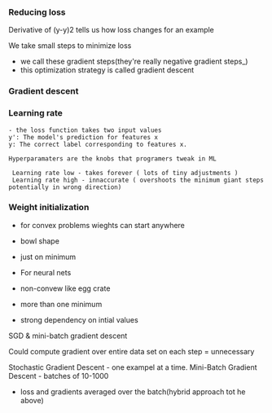 ### Reducing loss

Derivative of (y-y)2 tells us how loss changes for an example

We take small steps to minimize loss
 - we call these gradient steps(they're really negative gradient steps_)
 - this optimization strategy is called gradient descent

 ### Gradient descent



 ### Learning rate

    - the loss function takes two input values
    y': The model's prediction for features x
    y: The correct label corresponding to features x.

    Hyperparamaters are the knobs that programers tweak in ML

     Learning rate low - takes forever ( lots of tiny adjustments )
     Learning rate high - innaccurate ( overshoots the minimum giant steps potentially in wrong direction)


 ### Weight initialization

 - for convex problems wieghts can start anywhere
  - bowl shape
   - just on minimum

  - For neural nets
  - non-convew like egg crate
  - more than one minimum
  - strong dependency on intial values

  SGD & mini-batch gradient descent

  Could compute gradient over entire data set on each step
   = unnecessary

  Stochastic Gradient Descent - one exampel at a time.
  Mini-Batch Gradient Descent - batches of 10-1000
   - loss and gradients averaged over the batch(hybrid approach tot he above)
